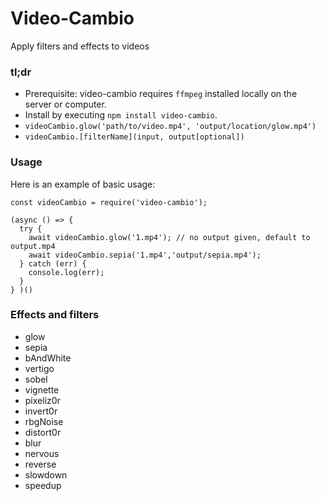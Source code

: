 # Video-Cambio

Apply filters and effects to videos

### tl;dr
* Prerequisite: video-cambio requires `ffmpeg` installed locally on the server or computer. 
* Install by executing `npm install video-cambio`.
* `videoCambio.glow('path/to/video.mp4', 'output/location/glow.mp4')`
* `videoCambio.[filterName](input, output[optional])`


### Usage
Here is an example of basic usage:

``` 
const videoCambio = require('video-cambio');

(async () => {
  try {
    await videoCambio.glow('1.mp4'); // no output given, default to output.mp4
    await videoCambio.sepia('1.mp4','output/sepia.mp4'); 
  } catch (err) {
    console.log(err);
  }
} )()
```

### Effects and filters
* glow
* sepia
* bAndWhite
* vertigo
* sobel
* vignette
* pixeliz0r
* invert0r
* rbgNoise
* distort0r
* blur
* nervous
* reverse
* slowdown
* speedup
